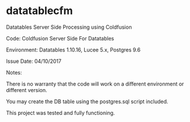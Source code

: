 # datatablecfm

Datatables Server Side Processing using Coldfusion

Code:			Coldfusion Server Side For Datatables

Environment:	Datatables 1.10.16, Lucee 5.x, Postgres 9.6

Issue Date:		04/10/2017

Notes:

There is no warranty that the code will work on a different environment or different version.

You may create the DB table using the postgres.sql script included.

This project was tested and fully functioning.
